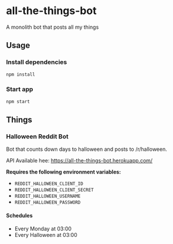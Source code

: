 # all-the-things-bot

A monolith bot that posts all my things

## Usage

### Install dependencies

```bash
npm install
```

### Start app

```bash
npm start
```

## Things

### Halloween Reddit Bot

Bot that counts down days to halloween and posts to /r/halloween.

API Available hee: https://all-the-things-bot.herokuapp.com/

**Requires the following environment variables:**

- `REDDIT_HALLOWEEN_CLIENT_ID`
- `REDDIT_HALLOWEEN_CLIENT_SECRET`
- `REDDIT_HALLOWEEN_USERNAME`
- `REDDIT_HALLOWEEN_PASSWORD`

#### Schedules

- Every Monday at 03:00
- Every Halloween at 03:00
